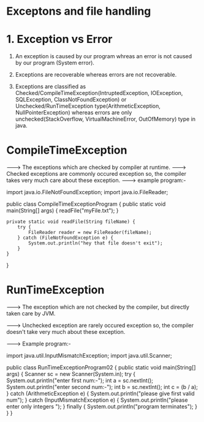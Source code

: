 # Exceptons and file handling

# 1. Exception vs Error

1. An exception is caused by our program whreas an error is not caused by our program (System error).

2. Exceptions are recoverable whereas errors are not recoverable.

3. Exceptions are classified as Checked/CompileTimeException(IntruptedException, IOException, SQLException, ClassNotFoundException) or Unchecked/RunTimeException type(ArithmeticException, NullPointerException) whereas errors are only unchecked(StackOverflow, VirtualMachineError, OutOfMemory) type in java.

# CompileTimeException

---> The exceptions which are checked by compiler at runtime.
---> Checked exceptions are commonly occured exception so, the compiler takes very much care about these exception.
---> example program:-

import java.io.FileNotFoundException;
import java.io.FileReader;

public class CompileTimeExceptionProgram {
public static void main(String[] args) {
readFile("myFile.txt");
}

    private static void readFile(String fileName) {
        try {
            FileReader reader = new FileReader(fileName);
        } catch (FileNotFoundException e) {
            System.out.println("hey that file doesn't exit");
        }
    }

}

# RunTimeException

---> The exception which are not checked by the compiler, but directly taken care by JVM.

---> Unchecked exception are rarely occured exception so, the compiler doesn't take very much about these exception.

---> Example program:-

import java.util.InputMismatchException;
import java.util.Scanner;

public class RunTimeExceptionProgram02 {
public static void main(String[] args) {
Scanner sc = new Scanner(System.in);
try {
System.out.println("enter first num:-");
int a = sc.nextInt();
System.out.println("enter second num:-");
int b = sc.nextInt();
int c = (b / a);
} catch (ArithmeticException e) {
System.out.println("please give first valid num");
} catch (InputMismatchException e) {
System.out.println("please enter only integers ");
} finally {
System.out.println("program terminates");
}
}
}

